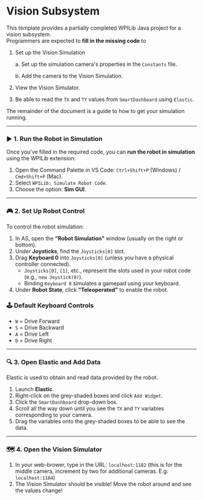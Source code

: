 # Vision Subsystem

This template provides a partially completed WPILib Java project for a vision subsystem.  
Programmers are expected to **fill in the missing code** to

1. Set up the Vision Simulation   

    a. Set up the simulation camera's properties in the `Constants` file.

    b. Add the camera to the Vision Simulation.

2. View the Vision Simulator.
3. Be able to read the `TX` and `TY` values from `SmartDashboard` using `Elastic`.

The remainder of the document is a guide to how to get your simulation running.

---

### ▶️ 1. Run the Robot in Simulation

Once you’ve filled in the required code, you can **run the robot in simulation** using the WPILib extension:

1. Open the Command Palette in VS Code: `Ctrl+Shift+P` (Windows) / `Cmd+Shift+P` (Mac).
2. Select `WPILib: Simulate Robot Code`.
3. Choose the option: **Sim GUI**.

---

### 🎮 2. Set Up Robot Control

To control the robot simulation:

1. In AS, open the **"Robot Simulation"** window (usually on the right or bottom).
2. Under **Joysticks**, find the `Joysticks[0]` slot.
3. Drag **Keyboard 0** into `Joysticks[0]` (unless you have a physical controller connected).
   - `Joysticks[0]`, `[1]`, etc., represent the slots used in your robot code (e.g., `new Joystick(0)`).
   - Binding `Keyboard 0` simulates a gamepad using your keyboard.
4. Under **Robot State**, click **“Teleoperated”** to enable the robot.

### 🕹️ Default Keyboard Controls

- `W` = Drive Forward  
- `S` = Drive Backward  
- `A` = Drive Left  
- `D` = Drive Right

---

### 🔍 3. Open Elastic and Add Data

Elastic is used to obtain and read data provided by the robot.

1. Launch **Elastic**.
2. Right-click on the grey-shaded boxes and click `Add Widget`.
3. Click the `SmartDashboard` drop-down box.
4. Scroll all the way down until you see the `TX` and `TY` variables corresponding to your camera.
5. Drag the variables onto the grey-shaded boxes to be able to see the data.
---

### 🗺️ 4. Open the Vision Simulator

1. In your web-brower, type in the URL: `localhost:1182` (this is for the middle camera, increment by two for additional cameras. E.g: `localhost:1184`)
2. The Vision Simulator should be visible! Move the robot around and see the values change!
